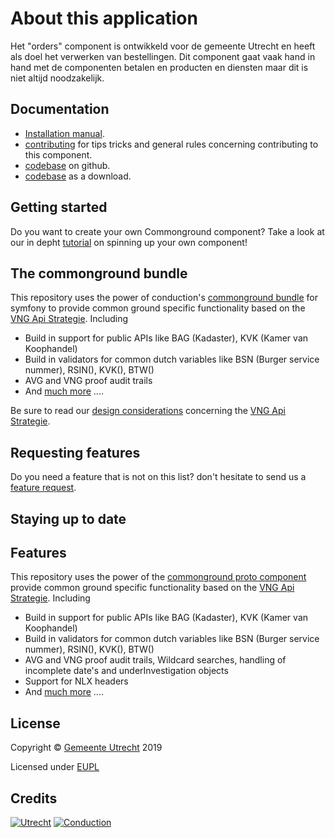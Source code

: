 # About this application

Het "orders" component is ontwikkeld voor de gemeente Utrecht en heeft als doel het verwerken van bestellingen. Dit component gaat vaak hand in hand met de componenten betalen en producten en diensten maar dit is niet altijd noodzakelijk.

## Documentation

- [Installation manual](https://github.com/ConductionNL/orderscomponent/blob/master/INSTALLATION.md).
- [contributing](https://github.com/ConductionNL/orderscomponent/blob/master/CONTRIBUTING.md) for tips tricks and general rules concerning contributing to this component.
- [codebase](https://github.com/ConductionNL/orderscomponent) on github.
- [codebase](https://github.com/ConductionNL/orderscomponent/archive/master.zip) as a download.

Getting started
-------
Do you want to create your own Commonground component? Take a look at our in depht [tutorial](TUTORIAL.md) on spinning up your own component!

The commonground bundle
-------
This repository uses the power of conduction's [commonground bundle](https://packagist.org/packages/conduction/commongroundbundle) for symfony to provide common ground specific functionality based on the [VNG Api Strategie](https://docs.geostandaarden.nl/api/API-Strategie/). Including  

* Build in support for public APIs like BAG (Kadaster), KVK (Kamer van Koophandel)
* Build in validators for common dutch variables like BSN (Burger service nummer), RSIN(), KVK(), BTW()
* AVG and VNG proof audit trails
* And [much more](https://packagist.org/packages/conduction/commongroundbundle) .... 

Be sure to read our [design considerations](/design.md) concerning the [VNG Api Strategie](https://docs.geostandaarden.nl/api/API-Strategie/). 


Requesting features
-------
Do you need a feature that is not on this list? don't hesitate to send us a [feature request](https://github.com/ConductionNL/commonground-component/issues/new?assignees=&labels=&template=feature_request.md&title=).  

Staying up to date
-------

## Features
This repository uses the power of the [commonground proto component](https://github.com/ConductionNL/commonground-component) provide common ground specific functionality based on the [VNG Api Strategie](https://docs.geostandaarden.nl/api/API-Strategie/). Including  

* Build in support for public APIs like BAG (Kadaster), KVK (Kamer van Koophandel)
* Build in validators for common dutch variables like BSN (Burger service nummer), RSIN(), KVK(), BTW()
* AVG and VNG proof audit trails, Wildcard searches, handling of incomplete date's and underInvestigation objects
* Support for NLX headers
* And [much more](https://github.com/ConductionNL/commonground-component) .... 

## License

Copyright &copy; [Gemeente Utrecht](https://www.utrecht.nl/)  2019 

Licensed under [EUPL](https://github.com/ConductionNL/orderscomponent/blob/master/LICENSE.md)

## Credits

[![Utrecht](https://raw.githubusercontent.com/ConductionNL/orderscomponent/master/resources/logo-utrecht.svg?sanitize=true "Utrecht")](https://www.utrecht.nl/)
[![Conduction](https://raw.githubusercontent.com/ConductionNL/orderscomponent/master/resources/logo-conduction.svg?sanitize=true "Conduction")](https://www.conduction.nl/)



